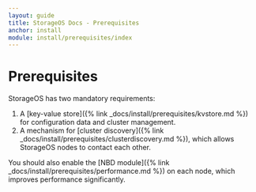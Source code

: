 ```yaml
---
layout: guide
title: StorageOS Docs - Prerequisites
anchor: install
module: install/prerequisites/index
---
```


# Prerequisites

StorageOS has two mandatory requirements:

1. A [key-value store]({% link _docs/install/prerequisites/kvstore.md %}) for configuration data and cluster management.
2.  A mechanism for [cluster discovery]({% link _docs/install/prerequisites/clusterdiscovery.md %}), which allows StorageOS nodes to contact each other.

You should also enable the [NBD module]({% link _docs/install/prerequisites/performance.md %}) on each node, which improves performance significantly.
